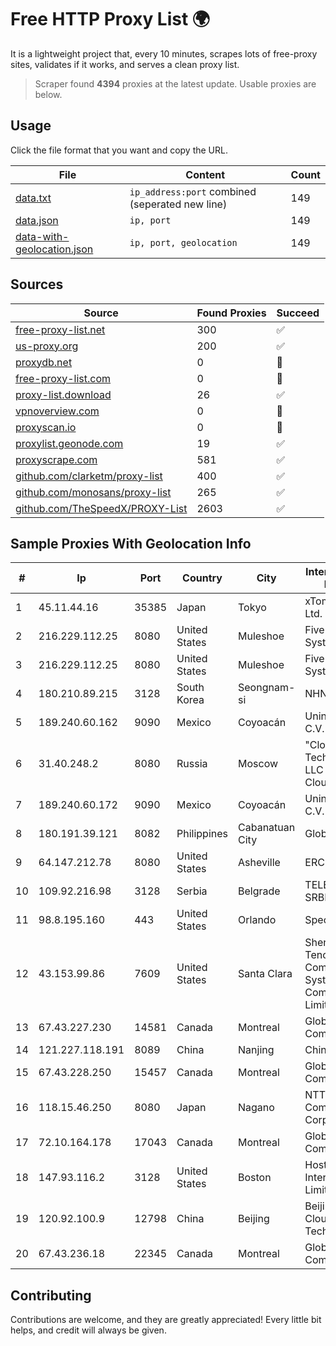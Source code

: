 
# Free HTTP Proxy List 🌍

It is a lightweight project that, every 10 minutes, scrapes lots of free-proxy sites, validates if it works, and serves a clean proxy list.


> Scraper found **4394** proxies at the latest update. Usable proxies are below.

## Usage

Click the file format that you want and copy the URL.


|File|Content|Count|
|----|-------|-----|
|[data.txt](https://raw.githubusercontent.com/themiralay/Proxy-List-World/master/data.txt)|`ip_address:port` combined (seperated new line)|149|
|[data.json](https://raw.githubusercontent.com/themiralay/Proxy-List-World/master/data.json)|`ip, port`|149|
|[data-with-geolocation.json](https://raw.githubusercontent.com/themiralay/Proxy-List-World/master/data-with-geolocation.json)|`ip, port, geolocation`|149|

## Sources

|Source|Found Proxies|Succeed|
|------|-------------|-------|
|[free-proxy-list.net](https://free-proxy-list.net)|300|✅|
|[us-proxy.org](https://www.us-proxy.org)|200|✅|
|[proxydb.net](http://proxydb.net)|0|🚫|
|[free-proxy-list.com](https://free-proxy-list.com/?page=&port=&type%5B%5D=http&type%5B%5D=https&up_time=0&search=Search)|0|🚫|
|[proxy-list.download](https://www.proxy-list.download/HTTP)|26|✅|
|[vpnoverview.com](https://vpnoverview.com/privacy/anonymous-browsing/free-proxy-servers)|0|🚫|
|[proxyscan.io](https://www.proxyscan.io)|0|🚫|
|[proxylist.geonode.com](https://proxylist.geonode.com/api/proxy-list?limit=300&page=1&sort_by=lastChecked&sort_type=desc&protocols=http,https)|19|✅|
|[proxyscrape.com](https://api.proxyscrape.com/v2/?request=displayproxies&protocol=http&timeout=10000&country=all&ssl=all&anonymity=all)|581|✅|
|[github.com/clarketm/proxy-list](https://raw.githubusercontent.com/clarketm/proxy-list/master/proxy-list-raw.txt)|400|✅|
|[github.com/monosans/proxy-list](https://raw.githubusercontent.com/monosans/proxy-list/main/proxies/http.txt)|265|✅|
|[github.com/TheSpeedX/PROXY-List](https://raw.githubusercontent.com/TheSpeedX/PROXY-List/master/http.txt)|2603|✅|


## Sample Proxies With Geolocation Info

|#|Ip|Port|Country|City|Internet Service Provider|
|-|--|----|-------|----|-------------------------|
|1|45.11.44.16|35385|Japan|Tokyo|xTom Japan Co., Ltd.|
|2|216.229.112.25|8080|United States|Muleshoe|Five Area Systems, LLC|
|3|216.229.112.25|8080|United States|Muleshoe|Five Area Systems, LLC|
|4|180.210.89.215|3128|South Korea|Seongnam-si|NHNCLOUD|
|5|189.240.60.162|9090|Mexico|Coyoacán|Uninet S.A. de C.V.|
|6|31.40.248.2|8080|Russia|Moscow|"Cloud Technologies" LLC trading as Cloud.ru|
|7|189.240.60.172|9090|Mexico|Coyoacán|Uninet S.A. de C.V.|
|8|180.191.39.121|8082|Philippines|Cabanatuan City|Globe Telecom|
|9|64.147.212.78|8080|United States|Asheville|ERC Broadband|
|10|109.92.216.98|3128|Serbia|Belgrade|TELEKOM-SRBIJA|
|11|98.8.195.160|443|United States|Orlando|Spectrum|
|12|43.153.99.86|7609|United States|Santa Clara|Shenzhen Tencent Computer Systems Company Limited|
|13|67.43.227.230|14581|Canada|Montreal|GloboTech Communications|
|14|121.227.118.191|8089|China|Nanjing|China Telecom|
|15|67.43.228.250|15457|Canada|Montreal|GloboTech Communications|
|16|118.15.46.250|8080|Japan|Nagano|NTT Communications Corporation|
|17|72.10.164.178|17043|Canada|Montreal|GloboTech Communications|
|18|147.93.116.2|3128|United States|Boston|Hostinger International Limited|
|19|120.92.100.9|12798|China|Beijing|Beijing Kingsoft Cloud Internet Technology Co|
|20|67.43.236.18|22345|Canada|Montreal|GloboTech Communications|



## Contributing

Contributions are welcome, and they are greatly appreciated! Every
little bit helps, and credit will always be given.

